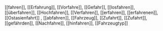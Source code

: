 [[fahren]], [[Erfahrung]], [[Vorfahre]], [[Gefahr]], [[losfahren]], [[überfahren]], [[Hochfahren]], [[Verfahren]], [[erfahren]], [[erfahrenen]], [[Ostasienfahrt]]
, [[abfahren]], [[Fahrzeug]], [[Zufahrt]], [[Zufahrt]], [[gefährden]], [[Nachfahre]], [[hinfahren]], [[Fahrzeugtyp]]
